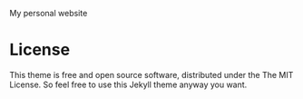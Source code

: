 My personal website
# License
This theme is free and open source software, distributed under the The MIT License. So feel free to use this Jekyll theme anyway you want.
